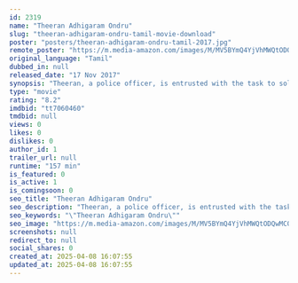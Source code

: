 ```yaml
---
id: 2319
name: "Theeran Adhigaram Ondru"
slug: "theeran-adhigaram-ondru-tamil-movie-download"
poster: "posters/theeran-adhigaram-ondru-tamil-2017.jpg"
remote_poster: "https://m.media-amazon.com/images/M/MV5BYmQ4YjVhMWQtODQwMC00NWQ4LTgzMGMtMGFkOTExNzAyNzM5XkEyXkFqcGc@._V1_SX300.jpg"
original_language: "Tamil"
dubbed_in: null
released_date: "17 Nov 2017"
synopsis: "Theeran, a police officer, is entrusted with the task to solve the mystery behind a series of murders. The only clue left behind is that all the murders are committed in the same pattern."
type: "movie"
rating: "8.2"
imdbid: "tt7060460"
tmdbid: null
views: 0
likes: 0
dislikes: 0
author_id: 1
trailer_url: null
runtime: "157 min"
is_featured: 0
is_active: 1
is_comingsoon: 0
seo_title: "Theeran Adhigaram Ondru"
seo_description: "Theeran, a police officer, is entrusted with the task to solve the mystery behind a series of murders. The only clue left behind is that all the murders are committed in the same pattern."
seo_keywords: "\"Theeran Adhigaram Ondru\""
seo_image: "https://m.media-amazon.com/images/M/MV5BYmQ4YjVhMWQtODQwMC00NWQ4LTgzMGMtMGFkOTExNzAyNzM5XkEyXkFqcGc@._V1_SX300.jpg"
screenshots: null
redirect_to: null
social_shares: 0
created_at: 2025-04-08 16:07:55
updated_at: 2025-04-08 16:07:55
---
```


